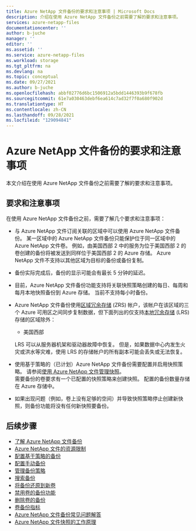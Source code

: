 ```yaml
---
title: Azure NetApp 文件备份的要求和注意事项 | Microsoft Docs
description: 介绍在使用 Azure NetApp 文件备份之前需要了解的要求和注意事项。
services: azure-netapp-files
documentationcenter: ''
author: b-juche
manager: ''
editor: ''
ms.assetid: ''
ms.service: azure-netapp-files
ms.workload: storage
ms.tgt_pltfrm: na
ms.devlang: na
ms.topic: conceptual
ms.date: 09/27/2021
ms.author: b-juche
ms.openlocfilehash: abbf02776d6bc1506912a5bdd1446393b9f678fb
ms.sourcegitcommit: 61e7a030463debf6ea614c7ad32f7f0a680f902d
ms.translationtype: HT
ms.contentlocale: zh-CN
ms.lasthandoff: 09/28/2021
ms.locfileid: "129094841"
---
```

# <a name="requirements-and-considerations-for-azure-netapp-files-backup"></a>Azure NetApp 文件备份的要求和注意事项 

本文介绍在使用 Azure NetApp 文件备份之前需要了解的要求和注意事项。

## <a name="requirements-and-considerations"></a>要求和注意事项

在使用 Azure NetApp 文件备份之前，需要了解几个要求和注意事项： 

* 与 Azure NetApp 文件订阅关联的区域中可以使用 Azure NetApp 文件备份。 某一区域中的 Azure NetApp 文件备份只能保护位于同一区域中的 Azure NetApp 文件卷。 例如，由美国西部 2 中的服务为位于美国西部 2 的卷创建的备份将被发送到同样位于美国西部 2 的 Azure 存储。 Azure NetApp 文件不支持以其他区域为目标的备份或备份复制。  

* 备份实际完成后，备份的显示可能会有最长 5 分钟的延迟。

* 目前，Azure NetApp 文件备份功能支持将关联快照策略创建的每日、每周和每月本地快照备份到 Azure 存储。 当前不支持每小时备份。

* Azure NetApp 文件备份使用[区域冗余存储](../storage/common/storage-redundancy.md#redundancy-in-the-primary-region) (ZRS) 帐户，该帐户在该区域的三个 Azure 可用区之间同步复制数据，但下面列出的仅支持[本地冗余存储](../storage/common/storage-redundancy.md#redundancy-in-the-primary-region) (LRS) 存储的区域除外：   

    * 美国西部   

    LRS 可以从服务器机架和驱动器故障中恢复。 但是，如果数据中心内发生火灾或洪水等灾难，使用 LRS 的存储帐户的所有副本可能会丢失或无法恢复。 

* 使用基于策略的（已计划）Azure NetApp 文件备份需要配置并启用快照策略。 请参阅[使用 Azure NetApp 文件管理快照](azure-netapp-files-manage-snapshots.md)。   
    需要备份的卷要求有一个已配置的快照策略来创建快照。 配置的备份数量存储在 Azure 存储中。 

* 如果出现问题（例如，卷上没有足够的空间）并导致快照策略停止创建新快照，则备份功能将没有任何新快照要备份。 

## <a name="next-steps"></a>后续步骤

* [了解 Azure NetApp 文件备份](backup-introduction.md)
* [Azure NetApp 文件的资源限制](azure-netapp-files-resource-limits.md)
* [配置基于策略的备份](backup-configure-policy-based.md)
* [配置手动备份](backup-configure-manual.md)
* [管理备份策略](backup-manage-policies.md)
* [搜索备份](backup-search.md)
* [将备份还原到新卷](backup-restore-new-volume.md)
* [禁用卷的备份功能](backup-disable.md)
* [删除卷的备份](backup-delete.md)
* [卷备份指标](azure-netapp-files-metrics.md#volume-backup-metrics)
* [Azure NetApp 文件备份常见问题解答](azure-netapp-files-faqs.md#azure-netapp-files-backup-faqs)
* [Azure NetApp 文件快照的工作原理](snapshots-introduction.md)
